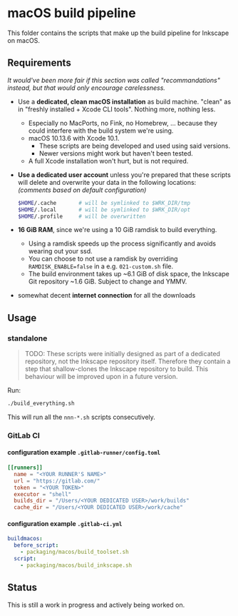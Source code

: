 # macOS build pipeline

This folder contains the scripts that make up the build pipeline for Inkscape on macOS.

## Requirements

_It would've been more fair if this section was called "recommandations" instead, but that would only encourage carelessness._

- Use a __dedicated, clean macOS installation__ as build machine. "clean" as in "freshly installed + Xcode CLI tools". Nothing more, nothing less.
  - Especially no MacPorts, no Fink, no Homebrew, ... because they could interfere with the build system we're using.
  - macOS 10.13.6 with Xcode 10.1.
    - These scripts are being developed and used using said versions.
    - Newer versions might work but haven't been tested.
  - A full Xcode installation won't hurt, but is not required.
- __Use a dedicated user account__ unless you're prepared that these scripts will delete and overwrite your data in the following locations:  
_(comments based on default configuration)_

    ```bash
    $HOME/.cache       # will be symlinked to $WRK_DIR/tmp
    $HOME/.local       # will be symlinked to $WRK_DIR/opt
    $HOME/.profile     # will be overwritten
    ```

- __16 GiB RAM__, since we're using a 10 GiB ramdisk to build everything.
  - Using a ramdisk speeds up the process significantly and avoids wearing out your ssd.
  - You can choose to not use a ramdisk by overriding `RAMDISK_ENABLE=false` in a e.g. `021-custom.sh` file.
  - The build environment takes up ~6.1 GiB of disk space, the Inkscape Git repository ~1.6 GiB. Subject to change and YMMV.
- somewhat decent __internet connection__ for all the downloads

## Usage

### standalone

> TODO: These scripts were initially designed as part of a dedicated repository, not the Inkscape repository itself. Therefore they contain a step that shallow-clones the Inkscape repository to build. This behaviour will be improved upon in a future version.

Run:

```bash
./build_everything.sh
```

This will run all the `nnn-*.sh` scripts consecutively.

### GitLab CI

#### configuration example `.gitlab-runner/config.toml`

```toml
[[runners]]
  name = "<YOUR RUNNER'S NAME>"
  url = "https://gitlab.com/"
  token = "<YOUR TOKEN>"
  executor = "shell"
  builds_dir = "/Users/<YOUR DEDICATED USER>/work/builds"
  cache_dir = "/Users/<YOUR DEDICATED USER>/work/cache"
```

#### configuration example `.gitlab-ci.yml`

```yaml
buildmacos:
  before_script:
    - packaging/macos/build_toolset.sh
  script:
    - packaging/macos/build_inkscape.sh
```

## Status

This is still a work in progress and actively being worked on.
